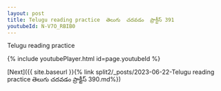 ```yaml
---
layout: post
title: Telugu reading practice  తెలుగు  చదవడం  ప్రాక్టీస్ 391
youtubeId: N-V7O_RBIB0
---
```

 
 
Telugu reading practice
 
 
 
 
 


{% include youtubePlayer.html id=page.youtubeId %}
 
[Next]({{ site.baseurl }}{% link  split2/_posts/2023-06-22-Telugu reading practice  తెలుగు  చదవడం  ప్రాక్టీస్ 390.md%})
 
